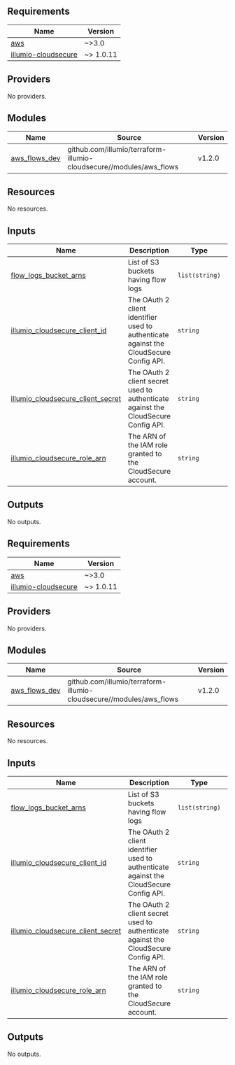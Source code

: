 ## Requirements

| Name | Version |
|------|---------|
| <a name="requirement_aws"></a> [aws](#requirement\_aws) | ~>3.0 |
| <a name="requirement_illumio-cloudsecure"></a> [illumio-cloudsecure](#requirement\_illumio-cloudsecure) | ~> 1.0.11 |

## Providers

No providers.

## Modules

| Name | Source | Version |
|------|--------|---------|
| <a name="module_aws_flows_dev"></a> [aws\_flows\_dev](#module\_aws\_flows\_dev) | github.com/illumio/terraform-illumio-cloudsecure//modules/aws_flows | v1.2.0 |

## Resources

No resources.

## Inputs

| Name | Description | Type | Default | Required |
|------|-------------|------|---------|:--------:|
| <a name="input_flow_logs_bucket_arns"></a> [flow\_logs\_bucket\_arns](#input\_flow\_logs\_bucket\_arns) | List of S3 buckets having flow logs | `list(string)` | n/a | yes |
| <a name="input_illumio_cloudsecure_client_id"></a> [illumio\_cloudsecure\_client\_id](#input\_illumio\_cloudsecure\_client\_id) | The OAuth 2 client identifier used to authenticate against the CloudSecure Config API. | `string` | n/a | yes |
| <a name="input_illumio_cloudsecure_client_secret"></a> [illumio\_cloudsecure\_client\_secret](#input\_illumio\_cloudsecure\_client\_secret) | The OAuth 2 client secret used to authenticate against the CloudSecure Config API. | `string` | n/a | yes |
| <a name="input_illumio_cloudsecure_role_arn"></a> [illumio\_cloudsecure\_role\_arn](#input\_illumio\_cloudsecure\_role\_arn) | The ARN of the IAM role granted to the CloudSecure account. | `string` | n/a | yes |

## Outputs

No outputs.

<!-- BEGIN_TF_DOCS -->
## Requirements

| Name | Version |
|------|---------|
| <a name="requirement_aws"></a> [aws](#requirement\_aws) | ~>3.0 |
| <a name="requirement_illumio-cloudsecure"></a> [illumio-cloudsecure](#requirement\_illumio-cloudsecure) | ~> 1.0.11 |

## Providers

No providers.

## Modules

| Name | Source | Version |
|------|--------|---------|
| <a name="module_aws_flows_dev"></a> [aws\_flows\_dev](#module\_aws\_flows\_dev) | github.com/illumio/terraform-illumio-cloudsecure//modules/aws_flows | v1.2.0 |

## Resources

No resources.

## Inputs

| Name | Description | Type | Default | Required |
|------|-------------|------|---------|:--------:|
| <a name="input_flow_logs_bucket_arns"></a> [flow\_logs\_bucket\_arns](#input\_flow\_logs\_bucket\_arns) | List of S3 buckets having flow logs | `list(string)` | n/a | yes |
| <a name="input_illumio_cloudsecure_client_id"></a> [illumio\_cloudsecure\_client\_id](#input\_illumio\_cloudsecure\_client\_id) | The OAuth 2 client identifier used to authenticate against the CloudSecure Config API. | `string` | n/a | yes |
| <a name="input_illumio_cloudsecure_client_secret"></a> [illumio\_cloudsecure\_client\_secret](#input\_illumio\_cloudsecure\_client\_secret) | The OAuth 2 client secret used to authenticate against the CloudSecure Config API. | `string` | n/a | yes |
| <a name="input_illumio_cloudsecure_role_arn"></a> [illumio\_cloudsecure\_role\_arn](#input\_illumio\_cloudsecure\_role\_arn) | The ARN of the IAM role granted to the CloudSecure account. | `string` | n/a | yes |

## Outputs

No outputs.
<!-- END_TF_DOCS -->